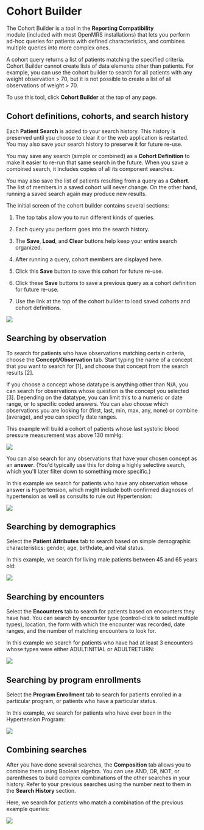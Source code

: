 # Cohort Builder

The Cohort Builder is a tool in the **Reporting Compatibility** module \(included with most OpenMRS installations\) that lets you perform ad-hoc queries for patients with defined characteristics, and combines multiple queries into more complex ones.

A cohort query returns a list of patients matching the specified criteria. Cohort Builder cannot create lists of data elements other than patients. For example, you can use the cohort builder to search for all patients with any weight observation &gt; 70, but it is not possible to create a list of all observations of weight &gt; 70.

To use this tool, click **Cohort Builder** at the top of any page.

## Cohort definitions, cohorts, and search history

Each **Patient Search** is added to your search history. This history is preserved until you choose to clear it or the web application is restarted. You may also save your search history to preserve it for future re-use.

You may save any search \(simple or combined\) as a **Cohort Definition** to make it easier to re-run that same search in the future. When you save a combined search, it includes copies of all its component searches.

You may also save the list of patients resulting from a query as a **Cohort**. The list of members in a saved cohort will never change. On the other hand, running a saved search again may produce new results.

The initial screen of the cohort builder contains several sections:

1. The top tabs allow you to run different kinds of queries.

2. Each query you perform goes into the search history.

3. The **Save**, **Load**, and **Clear** buttons help keep your entire search organized.

4. After running a query, cohort members are displayed here.

5. Click this **Save** button to save this cohort for future re-use.

6. Click these **Save** buttons to save a previous query as a cohort definition for future re-use.

7. Use the link at the top of the cohort builder to load saved cohorts and cohort definitions.


![](http://write.flossmanuals.net/openmrs/cohort-builder/static/cohort%20builder%20overview.png)

## Searching by observation

To search for patients who have observations matching certain criteria, choose the **Concept/Observation** tab. Start typing the name of a concept that you want to search for \[1\], and choose that concept from the search results \[2\].

If you choose a concept whose datatype is anything other than N/A, you can search for observations whose question is the concept you selected \[3\]. Depending on the datatype, you can limit this to a numeric or date range, or to specific coded answers. You can also choose which observations you are looking for \(first, last, min, max, any, none\) or combine \(average\), and you can specify date ranges.

This example will build a cohort of patients whose last systolic blood pressure measurement was above 130 mmHg:

![](http://write.flossmanuals.net/openmrs/cohort-builder/static/cohort%20builder%20obs%20question.png)

You can also search for any observations that have your chosen concept as an **answer**. \(You'd typically use this for doing a highly selective search, which you'll later filter down to something more specific.\)

In this example we search for patients who have any observation whose answer is Hypertension, which might include both confirmed diagnoses of hypertension as well as consults to rule out Hypertension:

![](http://write.flossmanuals.net/openmrs/cohort-builder/static/cohort%20builder%20obs%20answer.png)

## Searching by demographics

Select the **Patient Attributes** tab to search based on simple demographic characteristics: gender, age, birthdate, and vital status.

In this example, we search for living male patients between 45 and 65 years old: 

![](http://write.flossmanuals.net/openmrs/cohort-builder/static/cohort%20builder%20demographics.png)

## Searching by encounters

Select the **Encounters** tab to search for patients based on encounters they have had. You can search by encounter type \(control-click to select multiple types\), location, the form with which the encounter was recorded, date ranges, and the number of matching encounters to look for.

In this example we search for patients who have had at least 3 encounters whose types were either ADULTINITIAL or ADULTRETURN:

![](http://write.flossmanuals.net/openmrs/cohort-builder/static/cohort%20builder%20encounters.png)

## Searching by program enrollments

Select the **Program Enrollment** tab to search for patients enrolled in a particular program, or patients who have a particular status.

In this example, we search for patients who have ever been in the Hypertension Program:

![](http://write.flossmanuals.net/openmrs/cohort-builder/static/cohort%20builder%20program.png)

## Combining searches

After you have done several searches, the **Composition** tab allows you to combine them using Boolean algebra. You can use AND, OR, NOT, or parentheses to build complex combinations of the other searches in your history. Refer to your previous searches using the number next to them in the **Search History** section.

Here, we search for patients who match a combination of the previous example queries:

![](http://write.flossmanuals.net/openmrs/cohort-builder/static/cohort%20builder%20composition_1.png)

